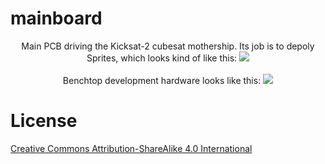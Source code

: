 # mainboard
<p align="middle">
Main PCB driving the Kicksat-2 cubesat mothership. Its job is to depoly Sprites, which looks kind  of like this:
  <img src="https://github.com/kicksat/mainboard/blob/master/cam/deployment.gif"></br>
</br>
Benchtop development hardware looks like this:
<img src="https://github.com/kicksat/mainboard/blob/master/cam/20180624_201043.jpg">
</p>

# License

[Creative Commons Attribution-ShareAlike 4.0 International](https://creativecommons.org/licenses/by-sa/4.0/)
